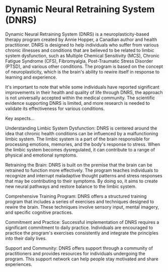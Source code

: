 # Dynamic Neural Retraining System (DNRS)

Dynamic Neural Retraining System (DNRS) is a neuroplasticity-based therapy program created by Annie Hopper, a Canadian author and health practitioner. DNRS is designed to help individuals who suffer from various chronic illnesses and conditions that are believed to be related to limbic system dysfunction, such as Multiple Chemical Sensitivity (MCS), Chronic Fatigue Syndrome (CFS), Fibromyalgia, Post-Traumatic Stress Disorder (PTSD), and various other conditions. The program is based on the concept of neuroplasticity, which is the brain's ability to rewire itself in response to learning and experience.

It's important to note that while some individuals have reported significant improvements in their health and quality of life through DNRS, the approach is not universally accepted within the medical community. The scientific evidence supporting DNRS is limited, and more research is needed to validate its effectiveness for various conditions.

Key aspects…

Understanding Limbic System Dysfunction: DNRS is centered around the idea that chronic health conditions can be influenced by a malfunctioning limbic system. The limbic system is a part of the brain responsible for processing emotions, memories, and the body's response to stress. When the limbic system becomes dysregulated, it can contribute to a range of physical and emotional symptoms.

Retraining the Brain: DNRS is built on the premise that the brain can be retrained to function more effectively. The program teaches individuals to recognize and interrupt maladaptive thought patterns and stress responses that may be contributing to their symptoms. By doing so, it aims to create new neural pathways and restore balance to the limbic system.

Comprehensive Training Program: DNRS offers a structured training program that includes a series of exercises and techniques designed to rewire the brain. These techniques involve sensory input, mental imagery, and specific cognitive practices.

Commitment and Practice: Successful implementation of DNRS requires a significant commitment to daily practice. Individuals are encouraged to practice the program's exercises consistently and integrate the principles into their daily lives.

Support and Community: DNRS offers support through a community of practitioners and provides resources for individuals undergoing the program. This support network can help people stay motivated and share experiences.
